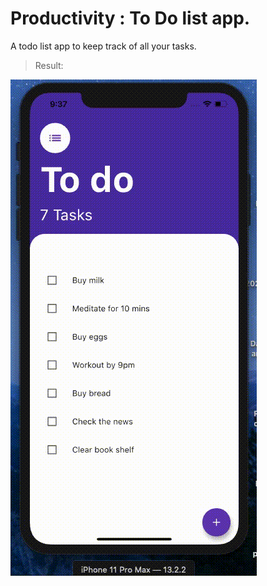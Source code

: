 # Productivity : To Do list app.

A todo list app to keep track of all your tasks.

> Result:

![alt text](https://github.com/deliciafernandes/Dels-app-directory/blob/master/productivity/images/result.gif)